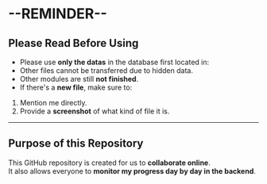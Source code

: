 # --REMINDER--

## Please Read Before Using

- Please use **only the datas** in the database first located in:  
- Other files cannot be transferred due to hidden data.  
- Other modules are still **not finished**.  
- If there's a **new file**, make sure to:
1. Mention me directly.  
2. Provide a **screenshot** of what kind of file it is.  

---

## Purpose of this Repository  

This GitHub repository is created for us to **collaborate online**.  
It also allows everyone to **monitor my progress day by day in the backend**.  
